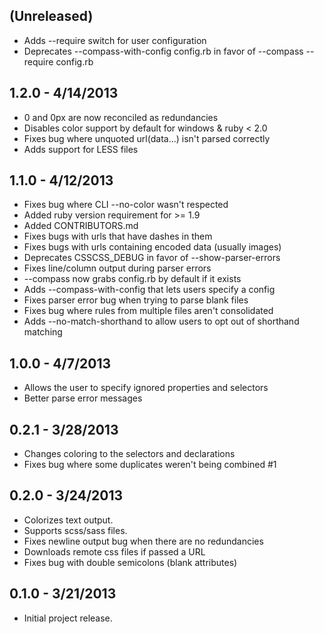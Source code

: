 ## (Unreleased) ##

* Adds --require switch for user configuration
* Deprecates --compass-with-config config.rb in favor of --compass --require config.rb

## 1.2.0 - 4/14/2013 ##

* 0 and 0px are now reconciled as redundancies
* Disables color support by default for windows & ruby < 2.0
* Fixes bug where unquoted url(data...) isn't parsed correctly
* Adds support for LESS files

## 1.1.0 - 4/12/2013 ##

* Fixes bug where CLI --no-color wasn't respected
* Added ruby version requirement for >= 1.9
* Added CONTRIBUTORS.md
* Fixes bugs with urls that have dashes in them
* Fixes bugs with urls containing encoded data (usually images)
* Deprecates CSSCSS_DEBUG in favor of --show-parser-errors
* Fixes line/column output during parser errors
* --compass now grabs config.rb by default if it exists
* Adds --compass-with-config that lets users specify a config
* Fixes parser error bug when trying to parse blank files
* Fixes bug where rules from multiple files aren't consolidated
* Adds --no-match-shorthand to allow users to opt out of shorthand matching

## 1.0.0 - 4/7/2013 ##

* Allows the user to specify ignored properties and selectors
* Better parse error messages

## 0.2.1 - 3/28/2013 ##

* Changes coloring to the selectors and declarations
* Fixes bug where some duplicates weren't being combined #1

## 0.2.0 - 3/24/2013 ##

* Colorizes text output.
* Supports scss/sass files.
* Fixes newline output bug when there are no redundancies
* Downloads remote css files if passed a URL
* Fixes bug with double semicolons (blank attributes)

## 0.1.0 - 3/21/2013 ##

* Initial project release.
